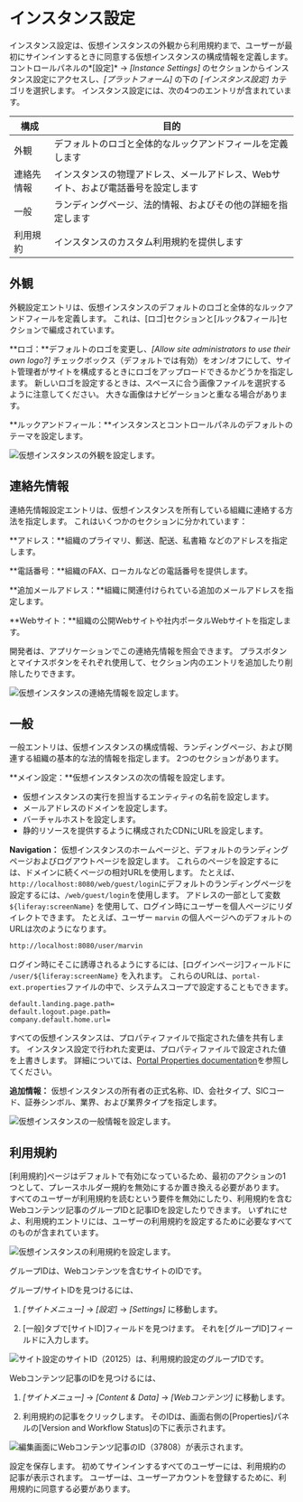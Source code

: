 # インスタンス設定

インスタンス設定は、仮想インスタンスの外観から利用規約まで、ユーザーが最初にサインインするときに同意する仮想インスタンスの構成情報を定義します。 コントロールパネルの*[設定]* → *[Instance Settings]* のセクションからインスタンス設定にアクセスし、*[プラットフォーム]* の下の *[インスタンス設定]* カテゴリを選択します。 インスタンス設定には、次の4つのエントリが含まれています。

| 構成    | 目的                                         |
| ----- | ------------------------------------------ |
| 外観    | デフォルトのロゴと全体的なルックアンドフィールを定義します              |
| 連絡先情報 | インスタンスの物理アドレス、メールアドレス、Webサイト、および電話番号を設定します |
| 一般    | ランディングページ、法的情報、およびその他の詳細を指定します             |
| 利用規約  | インスタンスのカスタム利用規約を提供します                      |

## 外観

外観設定エントリは、仮想インスタンスのデフォルトのロゴと全体的なルックアンドフィールを定義します。 これは、[ロゴ]セクションと[ルック&フィール]セクションで編成されています。

**ロゴ：**デフォルトのロゴを変更し、*[Allow site administrators to use their own logo?]* チェックボックス（デフォルトでは有効）をオン/オフにして、サイト管理者がサイトを構成するときにロゴをアップロードできるかどうかを指定します。 新しいロゴを設定するときは、スペースに合う画像ファイルを選択するように注意してください。 大きな画像はナビゲーションと重なる場合があります。

**ルックアンドフィール：**インスタンスとコントロールパネルのデフォルトのテーマを設定します。

![仮想インスタンスの外観を設定します。](./instance-configuration/images/01.png)

## 連絡先情報

連絡先情報設定エントリは、仮想インスタンスを所有している組織に連絡する方法を指定します。 これはいくつかのセクションに分かれています：

**アドレス：**組織のプライマリ、郵送、配送、私書箱 などのアドレスを指定します。

**電話番号：**組織のFAX、ローカルなどの電話番号を提供します。

**追加メールアドレス：**組織に関連付けられている追加のメールアドレスを指定します。

**Webサイト：**組織の公開Webサイトや社内ポータルWebサイトを指定します。

開発者は、アプリケーションでこの連絡先情報を照会できます。 プラスボタンとマイナスボタンをそれぞれ使用して、セクション内のエントリを追加したり削除したりできます。

![仮想インスタンスの連絡先情報を設定します。](./instance-configuration/images/02.png)

## 一般

一般エントリは、仮想インスタンスの構成情報、ランディングページ、および関連する組織の基本的な法的情報を指定します。 2つのセクションがあります。

**メイン設定：**仮想インスタンスの次の情報を設定します。

  - 仮想インスタンスの実行を担当するエンティティの名前を設定します。
  - メールアドレスのドメインを設定します。
  - バーチャルホストを設定します。
  - 静的リソースを提供するように構成されたCDNにURLを設定します。

**Navigation：** 仮想インスタンスのホームページと、デフォルトのランディングページおよびログアウトページを設定します。 これらのページを設定するには、ドメインに続くページの相対URLを使用します。 たとえば、`http://localhost:8080/web/guest/login`にデフォルトのランディングページを設定するには、`/web/guest/login`を使用します。 アドレスの一部として変数 `${liferay:screenName}` を使用して、ログイン時にユーザーを個人ページにリダイレクトできます。 たとえば、ユーザー `marvin` の個人ページへのデフォルトのURLは次のようになります。

``` bash
http://localhost:8080/user/marvin
```

ログイン時にそこに誘導されるようにするには、[ログインページ]フィールドに `/user/${liferay:screenName}` を入れます。 これらのURLは、`portal-ext.properties`ファイルの中で、システムスコープで設定することもできます。

``` properties
default.landing.page.path=
default.logout.page.path=
company.default.home.url=
```

すべての仮想インスタンスは、プロパティファイルで指定された値を共有します。 インスタンス設定で行われた変更は、プロパティファイルで設定された値を上書きします。 詳細については、[Portal Properties documentation](https://docs.liferay.com/ce/portal/7.3-latest/propertiesdoc/portal.properties.html)を参照してください。

**追加情報：** 仮想インスタンスの所有者の正式名称、ID、会社タイプ、SICコード、証券シンボル、業界、および業界タイプを指定します。

![仮想インスタンスの一般情報を設定します。](./instance-configuration/images/03.png)

## 利用規約

[利用規約]ページはデフォルトで有効になっているため、最初のアクションの1つとして、プレースホルダー規約を無効にするか置き換える必要があります。 すべてのユーザーが利用規約を読むという要件を無効にしたり、利用規約を含むWebコンテンツ記事のグループIDと記事IDを設定したりできます。 いずれにせよ、利用規約エントリには、ユーザーの利用規約を設定するために必要なすべてのものが含まれています。

![仮想インスタンスの利用規約を設定します。](./instance-configuration/images/04.png)

グループIDは、Webコンテンツを含むサイトのIDです。

グループ/サイトIDを見つけるには、

1.  *[サイトメニュー]* → *[設定]* → *[Settings]* に移動します。

2.  [一般]タブで[サイトID]フィールドを見つけます。 それを[グループID]フィールドに入力します。

![サイト設定のサイトID（20125）は、利用規約設定のグループIDです。](./instance-configuration/images/05.png)

Webコンテンツ記事のIDを見つけるには、

1.  *[サイトメニュー]* → *[Content & Data]* → *[Webコンテンツ]* に移動します。

2.  利用規約の記事をクリックします。 そのIDは、画面右側の[Properties]パネルの[Version and Workflow Status]の下に表示されます。

![編集画面にWebコンテンツ記事のID（37808）が表示されます。](./instance-configuration/images/06.png)

設定を保存します。 初めてサインインするすべてのユーザーには、利用規約の記事が表示されます。 ユーザーは、ユーザーアカウントを登録するために、利用規約に同意する必要があります。
